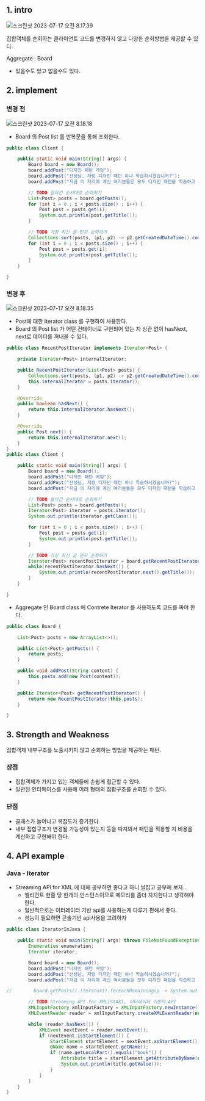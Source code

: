 ## 1. intro

![스크린샷 2023-07-17 오전 8.17.39](img/iterator-01.png)

집합객체를 순회하는 클라이언트 코드를 변경하지 않고 다양한 순회방법을 제공할 수 있다.



Aggregate : Board

- 있을수도 있고 없을수도 있다.



## 2. implement

### 변경 전

![스크린샷 2023-07-17 오전 8.18.18](img/iterator-02.png)



- Board 의 Post list 를 반복문을 통해 조회한다.

```java
public class Client {

    public static void main(String[] args) {
        Board board = new Board();
        board.addPost("디자인 패턴 게임");
        board.addPost("선생님, 저랑 디자인 패턴 하나 학습하시겠습니까?");
        board.addPost("지금 이 자리에 계신 여러분들은 모두 디자인 패턴을 학습하고 계신 분들입니다.");

        // TODO 들어간 순서대로 순회하기
        List<Post> posts = board.getPosts();
        for (int i = 0 ; i < posts.size() ; i++) {
            Post post = posts.get(i);
            System.out.println(post.getTitle());
        }

        // TODO 가장 최신 글 먼저 순회하기
        Collections.sort(posts, (p1, p2) -> p2.getCreatedDateTime().compareTo(p1.getCreatedDateTime()));
        for (int i = 0 ; i < posts.size() ; i++) {
            Post post = posts.get(i);
            System.out.println(post.getTitle());
        }
    }

}
```

### 변경 후

![스크린샷 2023-07-17 오전 8.18.35](img/iterator-03.png)



- Post에 대한 Iterator class 를 구현하여 사용한다.
- Board 의 Post list 가 어떤 컨테이너로 구현되어 있는 지 상관 없이 hasNext, next로 데이터를 꺼내올 수 있다.

```java
public class RecentPostIterator implements Iterator<Post> {

    private Iterator<Post> internalIterator;

    public RecentPostIterator(List<Post> posts) {
        Collections.sort(posts, (p1, p2) -> p2.getCreatedDateTime().compareTo(p1.getCreatedDateTime()));
        this.internalIterator = posts.iterator();
    }

    @Override
    public boolean hasNext() {
        return this.internalIterator.hasNext();
    }

    @Override
    public Post next() {
        return this.internalIterator.next();
    }
}
public class Client {

    public static void main(String[] args) {
        Board board = new Board();
        board.addPost("디자인 패턴 게임");
        board.addPost("선생님, 저랑 디자인 패턴 하나 학습하시겠습니까?");
        board.addPost("지금 이 자리에 계신 여러분들은 모두 디자인 패턴을 학습하고 계신 분들입니다.");

        // TODO 들어간 순서대로 순회하기
        List<Post> posts = board.getPosts();
        Iterator<Post> iterator = posts.iterator();
        System.out.println(iterator.getClass());

        for (int i = 0 ; i < posts.size() ; i++) {
            Post post = posts.get(i);
            System.out.println(post.getTitle());
        }

        // TODO 가장 최신 글 먼저 순회하기
        Iterator<Post> recentPostIterator = board.getRecentPostIterator();
        while(recentPostIterator.hasNext()) {
            System.out.println(recentPostIterator.next().getTitle());
        }
    }

}
```

- Aggregate 인 Board class 에 Contrete Iterator 를 사용하도록 코드를 짜야 한다.

```java
public class Board {

    List<Post> posts = new ArrayList<>();

    public List<Post> getPosts() {
        return posts;
    }

    public void addPost(String content) {
        this.posts.add(new Post(content));
    }

    public Iterator<Post> getRecentPostIterator() {
        return new RecentPostIterator(this.posts);
    }

}
```



## 3. Strength and Weakness

집합객체 내부구조를 노출시키지 않고 순회하는 방법을 제공하는 패턴.

### 장점

- 집합객체가 가지고 있는 객체들에 손쉽게 접근할 수 있다.
- 일관된 인터페이스를 사용해 여러 형태의 집합구조를 순회할 수 있다.

### 단점

- 클래스가 늘어나고 복잡도가 증가한다.
- 내부 집합구조가 변경될 가능성이 있는지 등을 따져봐서 패턴을 적용할 지 비용을 계산하고 구현해야 한다.



## 4. API example

### Java - Iterator

- Streaming API for XML 에 대해 공부하면 좋다고 하니 날잡고 공부해 보자…
  - 엘리먼트 한줄 당 한개의 인스턴스이므로 메모리를 좀더 차지한다고 생각해야 한다.
  - 일반적으로는 이터레이터 기반 api를 사용하는게 다루기 편해서 좋다.
  - 성능이 필요하면 콘솔기반 api사용을 고려하자

```java
public class IteratorInJava {

    public static void main(String[] args) throws FileNotFoundException, XMLStreamException {
        Enumeration enumeration;
        Iterator iterator;

        Board board = new Board();
        board.addPost("디자인 패턴 게임");
        board.addPost("선생님, 저랑 디자인 패턴 하나 학습하시겠습니까?");
        board.addPost("지금 이 자리에 계신 여러분들은 모두 디자인 패턴을 학습하고 계신 분들입니다.");

//        board.getPosts().iterator().forEachRemaining(p -> System.out.println(p.getTitle()));

        // TODO Streaming API for XML(StAX), 이터레이터 기반의 API
        XMLInputFactory xmlInputFactory = XMLInputFactory.newInstance();
        XMLEventReader reader = xmlInputFactory.createXMLEventReader(new FileInputStream("Book.xml"));

        while (reader.hasNext()) {
            XMLEvent nextEvent = reader.nextEvent();
            if (nextEvent.isStartElement()) {
                StartElement startElement = nextEvent.asStartElement();
                QName name = startElement.getName();
                if (name.getLocalPart().equals("book")) {
                    Attribute title = startElement.getAttributeByName(new QName("title"));
                    System.out.println(title.getValue());
                }
            }
        }
    }
}
```